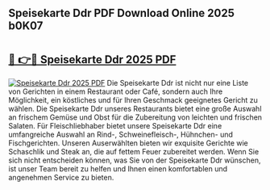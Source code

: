 ## Speisekarte Ddr PDF Download Online 2025 b0K07

# <h2><a href="http://gc6phvq.nevu.top/?p=Speisekarte+Ddr">🔗 👉🔴 Speisekarte Ddr 2025 PDF</a></h2>

[![Speisekarte Ddr 2025 PDF](https://i.imgur.com/dBaPXMq.png)](http://gc6phvq.nevu.top/?p=Speisekarte+Ddr)
Die Speisekarte Ddr ist nicht nur eine Liste von Gerichten in einem Restaurant oder Café, sondern auch Ihre Möglichkeit, ein köstliches und für Ihren Geschmack geeignetes Gericht zu wählen. Die Speisekarte Ddr unseres Restaurants bietet eine große Auswahl an frischem Gemüse und Obst für die Zubereitung von leichten und frischen Salaten. Für Fleischliebhaber bietet unsere Speisekarte Ddr eine umfangreiche Auswahl an Rind-, Schweinefleisch-, Hühnchen- und Fischgerichten. Unseren Auserwählten bieten wir exquisite Gerichte wie Schaschlik und Steak an, die auf fettem Feuer zubereitet werden. Wenn Sie sich nicht entscheiden können, was Sie von der Speisekarte Ddr wünschen, ist unser Team bereit zu helfen und Ihnen einen komfortablen und angenehmen Service zu bieten.
